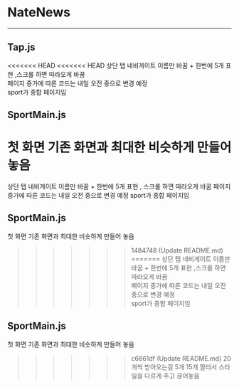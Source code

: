 # NateNews
---
## Tap.js
<<<<<<< HEAD
<<<<<<< HEAD
상단 탭 네비게이트 이름만 바꿈 + 한번에 5개 표현 ,스크롤 하면 따라오게 바꿈   
페이지 증가에 따른 코드는 내일 오전 중으로 변경 예정   
sport가 종합 페이지임

## SportMain.js
첫 화면 기존 화면과 최대한 비슷하게 만들어 놓음   
=======
상단 탭 네비게이트 이름만 바꿈 + 한번에 5개 표현 , 스크롤 하면 따라오게 바꿈
페이지 증가에 따른 코드는 내일 오전 중으로 변경 예정
sport가 종합 페이지임

## SportMain.js
첫 화면 기존 화면과 최대한 비슷하게 만들어 놓음
>>>>>>> 1484748 (Update README.md)
=======
상단 탭 네비게이트 이름만 바꿈 + 한번에 5개 표현 ,스크롤 하면 따라오게 바꿈   
페이지 증가에 따른 코드는 내일 오전 중으로 변경 예정   
sport가 종합 페이지임

## SportMain.js
첫 화면 기존 화면과 최대한 비슷하게 만들어 놓음   
>>>>>>> c6861df (Update README.md)
20개씩 받아오는걸 5개 15개 짤라서 스타일을 다르게 주고 끊어놓음
